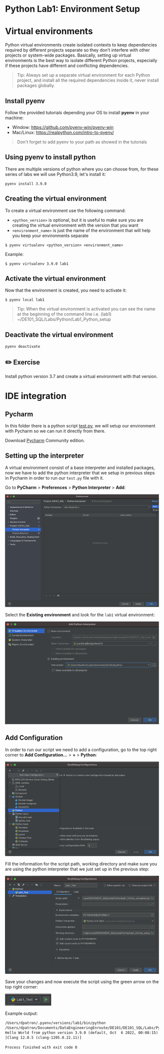 # Python Lab1: Environment Setup 

# Virtual environments

Python virtual environments create isolated contexts to keep dependencies required by different projects separate so 
they don't interfere with other projects or system-wide packages. 
Basically, setting up virtual environments is the best way to isolate different Python projects, especially if these 
projects have different and conflicting dependencies.

> Tip: Always set up a separate virtual environment for each Python project, and install all the required dependencies 
> inside it, never install packages globally.

## Install pyenv

Follow the provided tutorials depending your OS to install **pyenv** in your machine:

* Window: https://github.com/pyenv-win/pyenv-win
* Mac/Linux: https://realpython.com/intro-to-pyenv/

> Don't forget to add pyenv to your path as showed in the tutorials


## Using pyenv to install python
There are multiple versions of python where you can choose from, for these series of labs we will use Python3.9, let's install it: 

```
pyenv install 3.9.0
```

## Creating the virtual environment

To create a virtual environment use the following command:

* `<python_version>` is optional, but it is useful to make sure you are creating the virtual environment with the version that you want
* `<environment_name>` is just the name of the environment that will help you keep your environments separate

```
$ pyenv virtualenv <python_version> <environment_name>
```

Example: 

```
$ pyenv virtualenv 3.9.0 lab1
```

## Activate the virtual environment

Now that the environment is created, you need to activate it:  

```
$ pyenv local lab1
```

> Tip: When the virtual environment is activated you can see the name at the beginning of the command line
> i.e. (lab1) ~/DE101_SQL/Labs/Python/Lab1_Python_setup 

## Deactivate the virtual environment 

```
pyenv deactivate
```

## ✏️ Exercise

Install python version 3.7 and create a virtual environment with that version.


# IDE integration

## Pycharm 

In this folder there is a python script [test.py](test.py), we will setup our environment with Pycharm so we can run it
directly from there. 

Download [Pycharm](https://www.jetbrains.com/es-es/pycharm/) Community edition. 

## Setting up the interpreter  
A virtual environment consist of a base interpreter and installed packages, now we have to add the python interpreter 
that we setup in previous steps in Pycharm in order to run our `test.py` file with it.

Go to **PyCharm** > **Preferences** > **Python Interpreter** > **Add**:

![Python interpreter](documentation_images/pycharm_interpreter.png)

Select the **Existing environment** and look for the `lab1` virtual environment: 

![Existing interpreter](documentation_images/existing_interpreter.png)

## Add Configuration 

In order to run our script we need to add a configuration, go to the top right corner to **Add Configuration...** > **+** > **Python**: 

![Python config](documentation_images/pycharm_addconfig.png)

Fill the information for the script path, working directory and make sure you are using the python interpreter that we just 
set up in the previous step:  

![Run configuration](documentation_images/run_configuration.png)

Save your changes and now execute the script using the green arrow on the top right corner:

![Run script](documentation_images/run_script.png)

Example output: 

```
/Users/dpatron/.pyenv/versions/lab1/bin/python /Users/dpatron/Documents/DataEngineeringEnroute/DE101/DE101_SQL/Labs/Python/Lab1_Python_setup/test.py
Hello World from python version 3.9.0 (default, Oct  6 2022, 00:08:15) 
[Clang 12.0.5 (clang-1205.0.22.11)]

Process finished with exit code 0
```